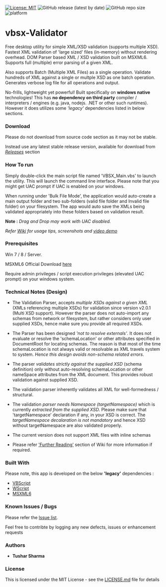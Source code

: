 [![License: MIT](https://img.shields.io/badge/License-MIT-yellow.svg)](https://opensource.org/licenses/MIT) 
![GitHub release (latest by date)](https://img.shields.io/github/v/release/testoxide/vbsx-Validator)
![GitHub repo size](https://img.shields.io/github/repo-size/testoxide/vbsx-Validator) ![platform](https://img.shields.io/badge/platform-win--32%20%7C%20win--64-lightgrey)

# vbsx-Validator
Free desktop utility for simple XML/XSD validation (supports multiple XSD). Fastest XML validation of 'large sized' files (in-memory) without rendering overhead.
DOM Parser based XML / XSD validation built on MSXML6. Supports full (multiple) error parsing of a given XML.

Also supports Batch (Multiple XML Files) as a single operation. Validate hundreds of XML against a single or multple XSD as one batch operation. Generates verbose log file for all operations and output.

No-frills, lightweight yet powerful! Built specifically on **windows native** technologies!
This has **no dependency on third party** compiler / interpreters / engines (e.g. java, nodejs. .NET or other such runtimes). However it does utilizes some _'legacy'_ dependencies listed in below sections.

### Download

Please do not download from source code section as it may not be stable.

Instead use any latest stable release version, available for download from _[Releases](https://github.com/testoxide/vbsx-Validator/releases)_ section

### How To run

Simply double-click the main script file named 'VBSX_Main.vbs' to launch the utility. This will launch the command line interface.
Please note that you might get UAC prompt if UAC is enabled on your windows.

When running under 'Bulk File Mode', the application would auto-create a main output folder and two sub-folders (valid file folder and Invalid file folder) on your filesystem. The app would auto save the XMLs being validated appropriately into these folders based on validation result.

**Note :** _Drag and Drop may work with UAC disabled._

_Refer [Wiki](https://github.com/testoxide/vbsx-Validator/wiki) for usage tips, screenshots and [video demo](https://github.com/testoxide/vbsx-Validator/wiki/Video-Demo-&-Overview)_


### Prerequisites

Win 7 / 8 / Server.

MSXML6 Official Download [here](https://www.microsoft.com/en-us/download/details.aspx?id=3988)

Require admin privileges / script execution privileges (elevated UAC prompt) on your windows system.


### Technical Notes (Design)

* The Validation Parser, accepts _multiple XSDs against a given XML_ (XMLs referencing multiple XSDs) for validation since version v2.0.1 (Multi XSD support). However the parser does not auto-import any schemas from network or filesystem, but rather considers only user supplied XSDs, hence make sure you provide all required XSDs.

* The Parser has been designed _'not to resolve externals'_. It does not evaluate or resolve the 'schemaLocation' or other attributes specified in DocumentRoot for locating schemas. The reason is that most of the time schemaLocation is not always valid or resolvable as XML travels system to system. _Hence this design avoids non-schema related errors_.

* The parser _validates strictly against the supplied XSD_ (schema definition) only without auto-resolving schemaLocation or other nameSpace attributes from the XML document. This provides robust validation against supplied XSD.

* The validation parser inherently validates all XML for well-formedness / structural.

* The validation _parser needs Namespace (targetNamespace)_ which is currently _extracted from the supplied XSD_. Please make sure that 'targetNamespace' declaration if any, in your XSD is correct. The _targetNamespace decalaration is not mandatory_ and hence XSD without targetNamespace are also validated properly.

* The current version does not support XML files with inline schemas

* Please refer ['Further Reading'](https://github.com/testoxide/vbsx-Validator/wiki/Additional-Notes) section of Wiki for more information if required.


### Built With

Please note, this app is developed on the below **'legacy'** dependencies :

* [VBScript](https://docs.microsoft.com/en-us/dotnet/visual-basic/language-reference/)
* [WScript](https://docs.microsoft.com/en-us/previous-versions/windows/it-pro/windows-server-2003/cc738350(v=ws.10)) 
* [MSXML6](https://docs.microsoft.com/en-us/previous-versions/windows/desktop/ms763742(v%3dvs.85))


### Known Issues / Bugs

Please refer the [Issue list](https://github.com/testoxide/vbsx-Validator/issues).

Feel free to contribte by logging any new defects, issues or enhancement requests

### Authors

* **Tushar Sharma**


### License

This is licensed under the MIT License - see the [LICENSE.md](https://github.com/testoxide/vbsx-Validator/blob/master/LICENSE) file for details

